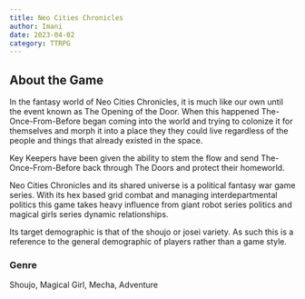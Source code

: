 ```yaml
---
title: Neo Cities Chronicles
author: Imani
date: 2023-04-02
category: TTRPG
---
```


## About the Game
In the fantasy world of Neo Cities Chronicles, it is much like our own until the event known as The Opening of the Door. When this happened The-Once-From-Before began coming into the world and trying to colonize it for themselves and morph it into a place they they could live regardless of the people and things that already existed in the space. 

Key Keepers have been given the ability to stem the flow and send The-Once-From-Before back through The Doors and protect their homeworld. 

Neo Cities Chronicles and its shared universe is a political fantasy war game series. With its hex based grid combat and managing interdepartmental politics this game takes heavy influence from giant robot series politics and magical girls series dynamic relationships. 

Its target demographic is that of the shoujo or josei variety. As such this is a reference to the general demographic of players rather than a game style. 

<!-- ### Where to Buy  -->
### Genre
Shoujo, Magical Girl, Mecha, Adventure
<!-- ### Status
### Updated -->